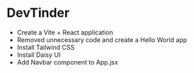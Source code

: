 # DevTinder

- Create a Vite + React application
- Removed unnecessary code and create a Hello World app
- Install Tailwind CSS
- Install Daisy UI
- Add Navbar component to App.jsx
